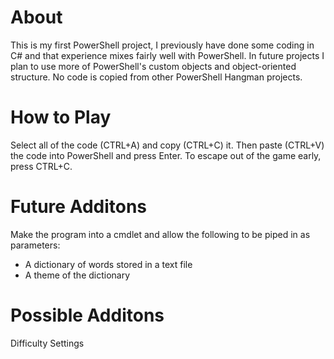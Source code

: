 # About

This is my first PowerShell project, I previously have done some coding in C# and that experience mixes fairly well with PowerShell. In future projects I plan to use more of PowerShell's custom objects and object-oriented structure. No code is copied from other PowerShell Hangman projects.

# How to Play

Select all of the code (CTRL+A) and copy (CTRL+C) it. Then paste (CTRL+V) the code into PowerShell and press Enter. To escape out of the game early, press CTRL+C. 

# Future Additons

Make the program into a cmdlet and allow the following to be piped in as parameters:
- A dictionary of words stored in a text file
- A theme of the dictionary

# Possible Additons

Difficulty Settings